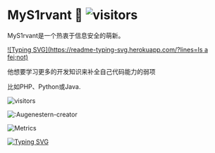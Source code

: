 # MyS1rvant 👻     ![visitors](https://visitor-badge.laobi.icu/badge?page_id=MyServant.visitor-badge)


MyS1rvant是一个热衷于信息安全的萌新。

[![Typing SVG](https://readme-typing-svg.herokuapp.com/?lines=Is a fei;not)](https://git.io/typing-svg)

他想要学习更多的开发知识来补全自己代码能力的弱项

比如PHP、Python或Java.

![visitors](https://camo.githubusercontent.com/100cdc29afd1ca60ea4bd9ff84f5de2699120182056d3a84ca07697a81ca3153/68747470733a2f2f696d672e736869656c64732e696f2f62616467652f56697375616c25323053747564696f253230436f64652d626c75653f7374796c653d666c61742d737175617265266c6f676f3d76697375616c2d73747564696f2d636f6465266c6f676f436f6c6f723d666666666666)

![:Augenestern-creator](https://count.getloli.com/get/@:Augenestern-creator?theme=gelbooru-h)

![Metrics](https://metrics.lecoq.io/MyServant?template=classic&base.indepth=false&base.hireable=false&config.timezone=Etc%2FGMT-8)



[![Typing SVG](https://readme-typing-svg.herokuapp.com/?lines=第一句话;第二句话)](https://git.io/typing-svg)
